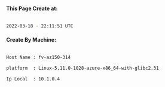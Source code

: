 
   
#### This Page Create at:

```bash

2022-03-18 - 22:11:51 UTC

```

#### Create By Machine:

```bash

Host Name : fv-az150-314

platform  : Linux-5.11.0-1028-azure-x86_64-with-glibc2.31

Ip Local  : 10.1.0.4

```

